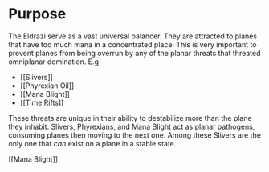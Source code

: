 # Purpose
The Eldrazi serve as a vast universal balancer. They are attracted to planes that have too much mana in a concentrated place. This is very important to prevent planes from being overrun by any of the planar threats that threated omniplanar domination.  E.g

- [[Slivers]]
- [[Phyrexian Oil]]
- [[Mana Blight]]
- [[Time Rifts]]

These threats are unique in their ability to destabilize more than the plane they inhabit. Slivers, Phyrexians, and Mana Blight act as planar pathogens, consuming planes then moving to the next one. Among these Slivers are the only one that *can* exist on a plane in a stable state. 

[[Mana Blight]]
